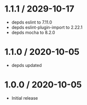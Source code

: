 1.1.1 / 2029-10-17
==================

  * depds eslint to 7.11.0
  * depds eslint-plugin-import to 2.22.1
  * depds mocha to 8.2.0

1.1.0 / 2020-10-05
==================

  * depds updated

1.0.0 / 2020-10-05
==================

  * Initial release
